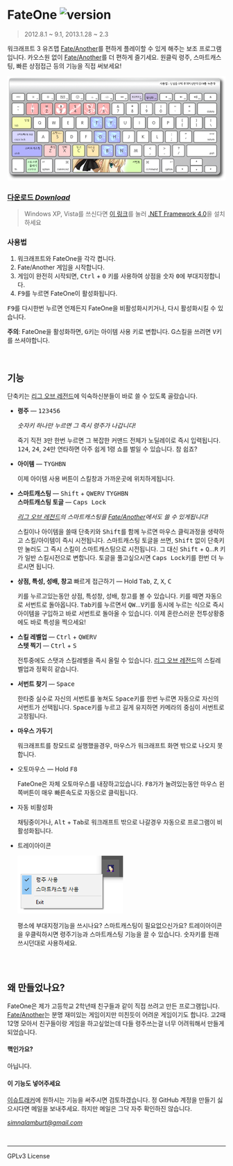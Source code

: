 FateOne ![version]
========
> 2012.8.1 ~ 9.1, 2013.1.28 ~ 2.3

워크래프트 3 유즈맵 [Fate/Another]를 편하게 플레이할 수 있게 해주는 보조
프로그램입니다. 카오스원 없이 [Fate/Another]를 더 편하게 즐기세요. 원클릭 령주,
스마트캐스팅, 빠른 상점접근 등의 기능을 직접 써보세요!

![](FateOne/Images/Keyboard.png)

### [다운로드 *Download*][download]
> Windows XP, Vista를 쓰신다면 [이 링크][.net]를 눌러 [.NET Framework 4.0][.net]을 설치하세요

### 사용법
1.  워크래프트와 FateOne을 각각 켭니다.
1.  Fate/Another 게임을 시작합니다.
1.  게임이 완전히 시작되면, <kbd>Ctrl</kbd> + <kbd>0</kbd> 키를 사용하여 상점을
    숫자 <kbd>0</kbd>에 부대지정합니다.
1.  <kbd>F9</kbd>를 누르면 FateOne이 활성화됩니다.

<kbd>F9</kbd>를 다시한번 누르면 언제든지 FateOne을 비활성화시키거나, 다시
활성화시킬 수 있습니다.

**주의**: FateOne을 활성화하면, <kbd>G</kbd>키는 아이템 사용 키로 변합니다.
G스킬을 쓰려면 <kbd>V</kbd>키를 쓰셔야합니다.

<br>

기능
--------
단축키는 [리그 오브 레전드]에 익숙하신분들이 바로 쓸 수 있도록 골랐습니다.

-   **령주** ―
    <kbd>1</kbd><kbd>2</kbd><kbd>3</kbd><kbd>4</kbd><kbd>5</kbd><kbd>6</kbd>

    *숫자키 하나만 누르면 그 즉시 령주가 나갑니다!*

    죽기 직전 <kbd>3</kbd>만 한번 누르면 그 복잡한 커맨드 전체가 노딜레이로 즉시
    입력됩니다. <kbd>1</kbd><kbd>2</kbd><kbd>4</kbd>, <kbd>2</kbd><kbd>4</kbd>,
    <kbd>2</kbd><kbd>4</kbd>만 연타하면 아주 쉽게 1령 쇼를 벌일 수 있습니다. 참
    쉽죠?

-   **아이템** ―
    <kbd>T</kbd><kbd>Y</kbd><kbd>G</kbd><kbd>H</kbd><kbd>B</kbd><kbd>N</kbd>

    이제 아이템 사용 버튼이 스킬창과 가까운곳에 위치하게됩니다.

-   **스마트캐스팅** ―
    <kbd>Shift</kbd> + <kbd>Q</kbd><kbd>W</kbd><kbd>E</kbd><kbd>R</kbd><kbd>V</kbd>
    <kbd>T</kbd><kbd>Y</kbd><kbd>G</kbd><kbd>H</kbd><kbd>B</kbd><kbd>N</kbd>
    <br>
    **스마트캐스팅 토글** ― <kbd>Caps Lock</kbd>

    *[리그 오브 레전드]의 스마트캐스팅을 [Fate/Another]에서도 쓸 수 있게됩니다!*

    스킬이나 아이템을 쓸때 단축키와 <kbd>Shift</kbd>를 함께 누르면 마우스
    클릭과정을 생략하고 스킬/아이템이 즉시 시전됩니다. 스마트캐스팅 토글을
    쓰면, <kbd>Shift</kbd> 없이 단축키만 눌러도 그 즉시 스킬이 스마트캐스팅으로
    시전됩니다. 그 대신 <kbd>Shift</kbd> + <kbd>Q</kbd>...<kbd>R</kbd> 키가
    일반 스킬시전으로 변합니다. 토글을 풀고싶으시면 <kbd>Caps Lock</kbd>키를
    한번 더 누르시면 됩니다.

-   **상점, 특성, 성배, 창고** 빠르게 접근하기 ―
    Hold <kbd>Tab</kbd>, <kbd>Z</kbd>, <kbd>X</kbd>, <kbd>C</kbd>

    키를 누르고있는동안 상점, 특성창, 성배, 창고를 볼 수 있습니다. 키를 떼면
    자동으로 서번트로 돌아옵니다. <kbd>Tab</kbd>키를 누르면서
    <kbd>Q</kbd><kbd>W</kbd>...<kbd>V</kbd>키를 동시에 누르는 식으로 즉시
    아이템을 구입하고 바로 서번트로 돌아올 수 있습니다. 이제 혼란스러운
    전투상황중에도 바로 특성을 찍으세요!

-   **스킬 레벨업** ― <kbd>Ctrl</kbd> + <kbd>Q</kbd><kbd>W</kbd><kbd>E</kbd><kbd>R</kbd><kbd>V</kbd>
    <br>
    **스텟 찍기** ― <kbd>Ctrl</kbd> + <kbd>S</kbd>

    전투중에도 스탯과 스킬레벨을 즉시 올릴 수 있습니다. [리그 오브 레전드]의
    스킬레벨업과 정확히 같습니다.

-   **서번트 찾기** ― <kbd>Space</kbd>

    한타중 실수로 자신의 서번트를 놓쳐도 <kbd>Space</kbd>키를 한번 누르면
    자동으로 자신의 서번트가 선택됩니다. <kbd>Space</kbd>키를 누르고 길게
    유지하면 카메라의 중심이 서번트로 고정됩니다.

-   **마우스 가두기**

    워크래프트를 창모드로 실행했을경우, 마우스가 워크래프트 화면 밖으로 나오지
    못합니다.

-   오토마우스 ― Hold <kbd>F8</kbd>

    FateOne은 자체 오토마우스를 내장하고있습니다. <kbd>F8</kbd>가가 눌려있는동안
    마우스 왼쪽버튼이 매우 빠른속도로 자동으로 클릭됩니다.

-   자동 비활성화

    채팅중이거나, <kbd>Alt</kbd> + <kbd>Tab</kbd>로 워크래프트 밖으로 나갈경우
    자동으로 프로그램이 비활성화됩니다.

-   트레이아이콘

    ![](trayicon.png)

    평소에 부대지정기능을 쓰시나요? 스마트캐스팅이 필요없으신가요?
    트레이아이콘을 우클릭하시면 령주기능과 스마트캐스팅 기능을 끌 수 있습니다.
    숫자키를 원래 쓰시던대로 사용하세요.

<br>

<br>

왜 만들었나요?
--------
FateOne은 제가 고등학교 2학년때 친구들과 같이 직접 쓰려고 만든 프로그램입니다.
[Fate/Another]는 분명 재미있는 게임이지만 미친듯이 어려운 게임이기도 합니다.
고2때 12명 모아서 친구들이랑 게임을 하고싶었는데 다들 령주쓰는걸 너무 어려워해서
만들게되었습니다.

#### 핵인가요?
아닙니다.

#### 이 기능도 넣어주세요
[이슈트래커]에 원하시는 기능을 써주시면 검토하겠습니다. 정 GitHub 계정을 만들기
싫으시다면 메일을 보내주세요. 하지만 메일은 그닥 자주 확인하진 않습니다.

*simnalamburt@gmail.com*

<br>

--------

GPLv3 License

[version]: https://img.shields.io/badge/version-1.4.4-blue.svg
[download]: https://github.com/simnalamburt/FateOne/releases/download/v1.4.4/FateOne.exe
[.net]: https://download.microsoft.com/download/7/B/6/7B629E05-399A-4A92-B5BC-484C74B5124B/dotNetFx40_Client_setup.exe

[Fate/Another]: http://cafe.naver.com/ufw.cafe?iframe_url=/ArticleList.nhn%3Fsearch.menuid=22
[리그 오브 레전드]: https://kr.leagueoflegends.com/
[이슈트래커]: https://github.com/simnalamburt/FateOne/issues
